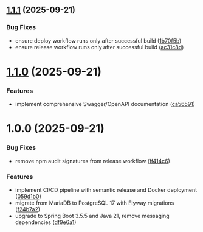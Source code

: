 ## [1.1.1](https://github.com/wmnjuguna/Mpesa-Gateway/compare/v1.1.0...v1.1.1) (2025-09-21)


### Bug Fixes

* ensure deploy workflow runs only after successful build ([1b70f5b](https://github.com/wmnjuguna/Mpesa-Gateway/commit/1b70f5bcda2d2e9e7bb6eed8f59ba8d652fec10e))
* ensure release workflow runs only after successful build ([ac31c8d](https://github.com/wmnjuguna/Mpesa-Gateway/commit/ac31c8d3b9d8b80cde34a2413e0f01f36edbeef8))

# [1.1.0](https://github.com/wmnjuguna/Mpesa-Gateway/compare/v1.0.0...v1.1.0) (2025-09-21)


### Features

* implement comprehensive Swagger/OpenAPI documentation ([ca56591](https://github.com/wmnjuguna/Mpesa-Gateway/commit/ca565917fb0754374aba4094136e09e5af0e5bb2))

# 1.0.0 (2025-09-21)


### Bug Fixes

* remove npm audit signatures from release workflow ([ff414c6](https://github.com/wmnjuguna/Mpesa-Gateway/commit/ff414c6e175644dd75edede543065d3e1f85a17c))


### Features

* implement CI/CD pipeline with semantic release and Docker deployment ([059d1b0](https://github.com/wmnjuguna/Mpesa-Gateway/commit/059d1b0d4bcf55fe81c59093a3a8ecab874e41b6))
* migrate from MariaDB to PostgreSQL 17 with Flyway migrations ([f24b7a2](https://github.com/wmnjuguna/Mpesa-Gateway/commit/f24b7a2606d1caef4615930bef64d17997f1ca0c))
* upgrade to Spring Boot 3.5.5 and Java 21, remove messaging dependencies ([df9e6a1](https://github.com/wmnjuguna/Mpesa-Gateway/commit/df9e6a16be9af3a4e2def62c93bd0e77327a34df))
